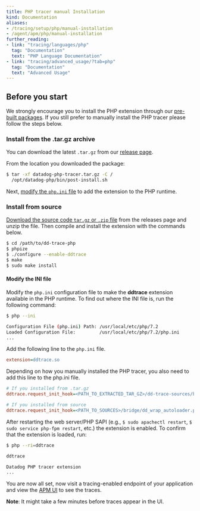 ```yaml
---
title: PHP tracer manual Installation
kind: Documentation
aliases:
- /tracing/setup/php/manual-installation
- /agent/apm/php/manual-installation
further_reading:
- link: "tracing/languages/php"
  tag: "Documentation"
  text: "PHP Language Documentation"
- link: "tracing/advanced_usage/?tab=php"
  tag: "Documentation"
  text: "Advanced Usage"
---
```


## Before you start

We strongly encourage you to install the PHP extension through our [pre-built packages][1].
If you still prefer to manually install the PHP tracer please follow the steps below.

### Install from the .tar.gz archive

You can download the latest `.tar.gz` from our [release page][2].

From the location you downloaded the package:

```bash
$ tar -xf datadog-php-tracer.tar.gz -C /
  /opt/datadog-php/bin/post-install.sh
```

Next, [modify the `php.ini` file][3] to add the extension to the PHP runtime.

### Install from source

[Download the source code `tar.gz` or `.zip` file][4] from the releases page and unzip the file. Then compile and install the extension with the commands below.

```bash
$ cd /path/to/dd-trace-php
$ phpize
$ ./configure --enable-ddtrace
$ make
$ sudo make install
```

#### Modify the INI file

Modify the `php.ini` configuration file to make the **ddtrace** extension available in the PHP runtime. To find out where the INI file is, run the following command:

```bash
$ php --ini

Configuration File (php.ini) Path: /usr/local/etc/php/7.2
Loaded Configuration File:         /usr/local/etc/php/7.2/php.ini
...
```

Add the following line to the `php.ini` file.

```ini
extension=ddtrace.so
```

Depending on how you manually installed the PHP tracer, you also need to add this line to the php.ini file.

```ini
# If you installed from .tar.gz
ddtrace.request_init_hook=<PATH_TO_EXTRACTED_TAR_GZ>/dd-trace-sources/bridge/dd_wrap_autoloader.php

# If you installed from source
ddtrace.request_init_hook=<PATH_TO_SOURCES>/bridge/dd_wrap_autoloader.php
```

After restarting the web server/PHP SAPI (e.g., `$ sudo apachectl restart`, `$ sudo service php-fpm restart`, etc.) the extension is enabled. To confirm that the extension is loaded, run:

```bash
$ php --ri=ddtrace

ddtrace

Datadog PHP tracer extension
...
```

You are now all set, now visit a tracing-enabled endpoint of your application and view the [APM UI][5] to see the traces.

**Note**: It might take a few minutes before traces appear in the UI.

[1]: /tracing/languages/php/#install-the-extension
[2]: https://github.com/DataDog/dd-trace-php/releases
[3]: #modify-the-ini-file
[4]: https://github.com/DataDog/dd-trace-php/releases/latest
[5]: https://app.datadoghq.com/apm/services
